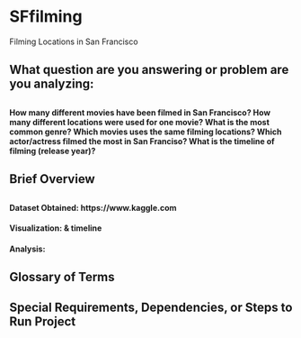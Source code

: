 # SFfilming
Filming Locations in San Francisco


<h2>What question are you answering or problem are you analyzing:<h2>
<h4>How many different movies have been filmed in San Francisco?
How many different locations were used for one movie?
What is the most common genre?
Which movies uses the same filming locations?
Which actor/actress filmed the most in San Franciso?
What is the timeline of filming (release year)?<h4>
<h2>Brief Overview<h2> 
<h4>Dataset Obtained: https://www.kaggle.com<h4>
<h4>Visualization: <put something here later> & timeline<h4>
<h4>Analysis: <put something here later><h4>
<h2>Glossary of Terms<h2>
<h2>Special Requirements, Dependencies, or Steps to Run Project<h2>
